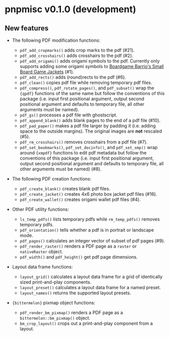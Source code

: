 pnpmisc v0.1.0 (development)
============================

New features
------------

* The following PDF modification functions:

  + `pdf_add_cropmarks()` adds crop marks to the pdf (#21).
  + `pdf_add_crosshairs()` adds crosshairs to the pdf (#2).
  + `pdf_add_origami()` adds origami symbols to the pdf.
    Currently only supports adding some origami symbols to
    [Boardgame Barrio's Small Board Game Jackets](https://sites.google.com/view/boardgamebarrio/home) (#1).
  + `pdf_add_rects()` adds (round)rects to the pdf (#6).
  + `pdf_clean()` copies pdf file while removing temporary pdf files.
  + `pdf_compress()`, `pdf_rotate_pages()`, and `pdf_subset()` wrap the `{qpdf}` functions of the
    same name but follow the conventions of this package (i.e. input first positional argument, output second positional argument and defaults to temporary file, all other arguments must be named).
  + `pdf_gs()` processes a pdf file with ghostscript.
  + `pdf_append_blank()` adds blank pages to the end of a pdf file (#10).
  + `pdf_pad_paper()` makes a pdf file larger by padding it (i.e. adding space to the outside margins).
    The original images are **not** rescaled (#5).
  + `pdf_rm_crosshairs()` removes crosshairs from a pdf file (#7).
  + `pdf_set_bookmarks()`, `pdf_set_docinfo()`, and `pdf_set_xmp()` wrap around
    `{xmpdf}` functions to edit pdf metadata but follow the conventions of this package
    (i.e. input first positional argument, output second positional argument and defaults to temporary file, all other arguments must be named) (#8).

* The following PDF creation functions:

  + `pdf_create_blank()` creates blank pdf files.
  + `pdf_create_jacket()` creates 4x6 photo box jacket pdf files (#16).
  + `pdf_create_wallet()` creates origami wallet pdf files (#4).

* Other PDF utility functions:

  + `ls_temp_pdfs()` lists temporary pdfs while `rm_temp_pdfs()` removes temporary pdfs.
  + `pdf_orientation()` tells whether a pdf is in portrait or landscape mode.
  + `pdf_pages()` calculates an integer vector of subset of pdf pages (#9).
  + `pdf_render_raster()` renders a PDF page as a `raster` or `nativeRaster` object.
  + `pdf_width()` and `pdf_height()` get pdf page dimensions.

* Layout data frame functions:

  + `layout_grid()` calculates a layout data frame
    for a grid of identically sized print-and-play components.
  + `layout_preset()` calculates a layout data frame for a named preset.
  + `layout_names()` returns the supported layout presets.

* `{bittermelon}` pixmap object functions:

  + `pdf_render_bm_pixmap()` renders a PDF page as a `bittermelon::bm_pixmap()` object.
  + `bm_crop_layout()` crops out a print-and-play component from a layout.

